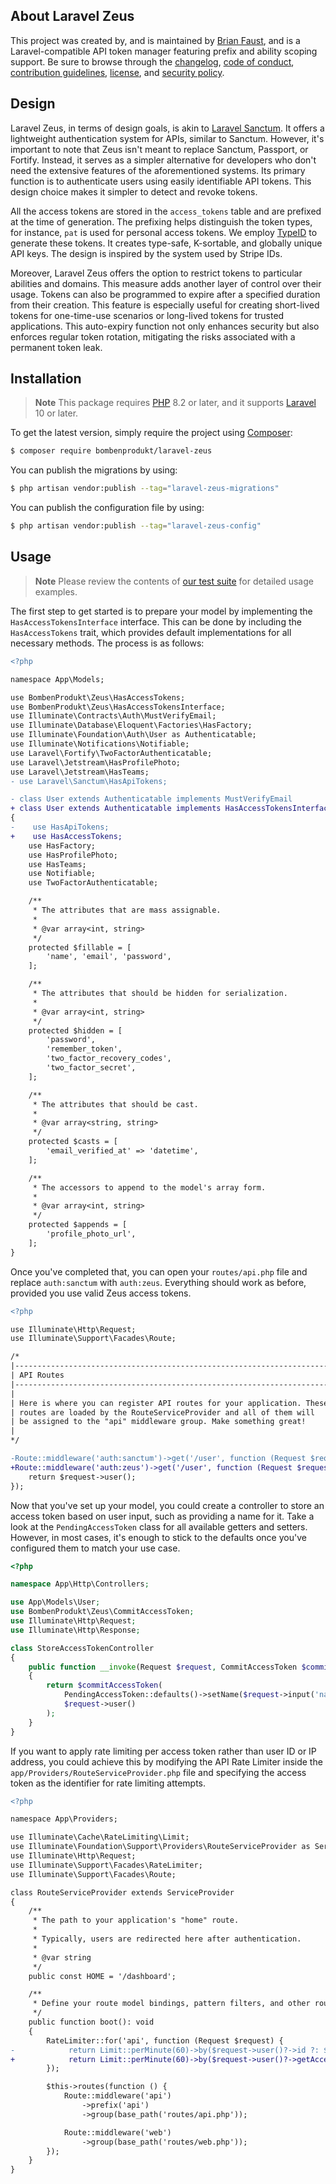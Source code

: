 ## About Laravel Zeus

This project was created by, and is maintained by [Brian Faust](https://github.com/faustbrian), and is a Laravel-compatible API token manager featuring prefix and ability scoping support. Be sure to browse through the [changelog](CHANGELOG.md), [code of conduct](.github/CODE_OF_CONDUCT.md), [contribution guidelines](.github/CONTRIBUTING.md), [license](LICENSE), and [security policy](.github/SECURITY.md).

## Design

Laravel Zeus, in terms of design goals, is akin to [Laravel Sanctum](https://laravel.com/docs/10.x/sanctum). It offers a lightweight authentication system for APIs, similar to Sanctum. However, it's important to note that Zeus isn't meant to replace Sanctum, Passport, or Fortify. Instead, it serves as a simpler alternative for developers who don't need the extensive features of the aforementioned systems. Its primary function is to authenticate users using easily identifiable API tokens. This design choice makes it simpler to detect and revoke tokens.

All the access tokens are stored in the `access_tokens` table and are prefixed at the time of generation. The prefixing helps distinguish the token types, for instance, `pat` is used for personal access tokens. We employ [TypeID](https://github.com/jetpack-io/typeid) to generate these tokens. It creates type-safe, K-sortable, and globally unique API keys. The design is inspired by the system used by Stripe IDs.

Moreover, Laravel Zeus offers the option to restrict tokens to particular abilities and domains. This measure adds another layer of control over their usage. Tokens can also be programmed to expire after a specified duration from their creation. This feature is especially useful for creating short-lived tokens for one-time-use scenarios or long-lived tokens for trusted applications. This auto-expiry function not only enhances security but also enforces regular token rotation, mitigating the risks associated with a permanent token leak.

## Installation

> **Note**
> This package requires [PHP](https://www.php.net/) 8.2 or later, and it supports [Laravel](https://laravel.com/) 10 or later.

To get the latest version, simply require the project using [Composer](https://getcomposer.org/):

```bash
$ composer require bombenprodukt/laravel-zeus
```

You can publish the migrations by using:

```bash
$ php artisan vendor:publish --tag="laravel-zeus-migrations"
```

You can publish the configuration file by using:

```bash
$ php artisan vendor:publish --tag="laravel-zeus-config"
```

## Usage

> **Note**
> Please review the contents of [our test suite](/tests) for detailed usage examples.

The first step to get started is to prepare your model by implementing the `HasAccessTokensInterface` interface. This can be done by including the `HasAccessTokens` trait, which provides default implementations for all necessary methods. The process is as follows:

```diff
<?php

namespace App\Models;

use BombenProdukt\Zeus\HasAccessTokens;
use BombenProdukt\Zeus\HasAccessTokensInterface;
use Illuminate\Contracts\Auth\MustVerifyEmail;
use Illuminate\Database\Eloquent\Factories\HasFactory;
use Illuminate\Foundation\Auth\User as Authenticatable;
use Illuminate\Notifications\Notifiable;
use Laravel\Fortify\TwoFactorAuthenticatable;
use Laravel\Jetstream\HasProfilePhoto;
use Laravel\Jetstream\HasTeams;
- use Laravel\Sanctum\HasApiTokens;

- class User extends Authenticatable implements MustVerifyEmail
+ class User extends Authenticatable implements HasAccessTokensInterface, MustVerifyEmail
{
-    use HasApiTokens;
+    use HasAccessTokens;
    use HasFactory;
    use HasProfilePhoto;
    use HasTeams;
    use Notifiable;
    use TwoFactorAuthenticatable;

    /**
     * The attributes that are mass assignable.
     *
     * @var array<int, string>
     */
    protected $fillable = [
        'name', 'email', 'password',
    ];

    /**
     * The attributes that should be hidden for serialization.
     *
     * @var array<int, string>
     */
    protected $hidden = [
        'password',
        'remember_token',
        'two_factor_recovery_codes',
        'two_factor_secret',
    ];

    /**
     * The attributes that should be cast.
     *
     * @var array<string, string>
     */
    protected $casts = [
        'email_verified_at' => 'datetime',
    ];

    /**
     * The accessors to append to the model's array form.
     *
     * @var array<int, string>
     */
    protected $appends = [
        'profile_photo_url',
    ];
}
```

Once you've completed that, you can open your `routes/api.php` file and replace `auth:sanctum` with `auth:zeus`. Everything should work as before, provided you use valid Zeus access tokens.

```diff
<?php

use Illuminate\Http\Request;
use Illuminate\Support\Facades\Route;

/*
|--------------------------------------------------------------------------
| API Routes
|--------------------------------------------------------------------------
|
| Here is where you can register API routes for your application. These
| routes are loaded by the RouteServiceProvider and all of them will
| be assigned to the "api" middleware group. Make something great!
|
*/

-Route::middleware('auth:sanctum')->get('/user', function (Request $request) {
+Route::middleware('auth:zeus')->get('/user', function (Request $request) {
    return $request->user();
});
```

Now that you've set up your model, you could create a controller to store an access token based on user input, such as providing a name for it. Take a look at the `PendingAccessToken` class for all available getters and setters. However, in most cases, it's enough to stick to the defaults once you've configured them to match your use case.

```php
<?php

namespace App\Http\Controllers;

use App\Models\User;
use BombenProdukt\Zeus\CommitAccessToken;
use Illuminate\Http\Request;
use Illuminate\Http\Response;

class StoreAccessTokenController
{
    public function __invoke(Request $request, CommitAccessToken $commitAccessToken): Response
    {
        return $commitAccessToken(
            PendingAccessToken::defaults()->setName($request->input('name')),
            $request->user()
        );
    }
}
```

If you want to apply rate limiting per access token rather than user ID or IP address, you could achieve this by modifying the API Rate Limiter inside the `app/Providers/RouteServiceProvider.php` file and specifying the access token as the identifier for rate limiting attempts.

```diff
<?php

namespace App\Providers;

use Illuminate\Cache\RateLimiting\Limit;
use Illuminate\Foundation\Support\Providers\RouteServiceProvider as ServiceProvider;
use Illuminate\Http\Request;
use Illuminate\Support\Facades\RateLimiter;
use Illuminate\Support\Facades\Route;

class RouteServiceProvider extends ServiceProvider
{
    /**
     * The path to your application's "home" route.
     *
     * Typically, users are redirected here after authentication.
     *
     * @var string
     */
    public const HOME = '/dashboard';

    /**
     * Define your route model bindings, pattern filters, and other route configuration.
     */
    public function boot(): void
    {
        RateLimiter::for('api', function (Request $request) {
-            return Limit::perMinute(60)->by($request->user()?->id ?: $request->ip());
+            return Limit::perMinute(60)->by($request->user()?->getAccessToken()?->token ?: $request->ip());
        });

        $this->routes(function () {
            Route::middleware('api')
                ->prefix('api')
                ->group(base_path('routes/api.php'));

            Route::middleware('web')
                ->group(base_path('routes/web.php'));
        });
    }
}
```

